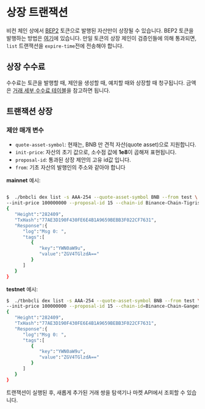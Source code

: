 # 상장 트랜잭션

비컨 체인 상에서 [BEP2](https://github.com/bnb-chain/BEPs/blob/master/BEP2.md) 토큰으로 발행된 자산만이 상장될 수 있습니다. BEP2 토큰을 발행하는 방법은 [여기](tokens.md)에 있습니다. 만일 토큰의 상장 제인이 검증인들에 의해 통과되면, `list` 트랜잭션을 `expire-time`전에 전송해야 합니다.

## 상장 수수료
수수료는 토큰을 발행할 때, 제안을 생성할 때, 예치할 때와 상장할 때 청구됩니다. 금액은 [거래 세부 수수료 테이블](trading-spec.md)을 참고하면 됩니다.

## 트랜잭션 상장

### 제안 매개 변수
* `quote-asset-symbol`: 현재는, BNB 만 견적 자산(quote asset)으로 지원합니다.
* `init-price`: 자산의 초기 값으로, 소수점 값에 **1e8**이 곱해져 표현됩니다.
* `proposal-id`: 통과된 상장 제안의 고유 id값 입니다.
* `from`: 기초 자산의 발행인의 주소와 같아야 합니다


**mainnet** 예시:
```bash

$  ./bnbcli dex list -s AAA-254 --quote-asset-symbol BNB --from test \
--init-price 100000000 --proposal-id 15 --chain-id Binance-Chain-Tigris   --node  https://dataseed5.defibit.io:443  --json
{
   "Height":"282409",
   "TxHash":"77AE3D190F430FE6E4B1A9659BEBB3F022CF7631",
   "Response":{
      "log":"Msg 0: ",
      "tags":[
         {
            "key":"YWN0aW9u",
            "value":"ZGV4TGlzdA=="
         }
      ]
   }
}
```

**testnet** 예시:

```bash
$  ./tbnbcli dex list -s AAA-254 --quote-asset-symbol BNB --from test \
--init-price 100000000 --proposal-id 15 --chain-id=Binance-Chain-Ganges --node=data-seed-pre-2-s1.binance.org:80 --json
{
   "Height":"282409",
   "TxHash":"77AE3D190F430FE6E4B1A9659BEBB3F022CF7631",
   "Response":{
      "log":"Msg 0: ",
      "tags":[
         {
            "key":"YWN0aW9u",
            "value":"ZGV4TGlzdA=="
         }
      ]
   }
}
```

트랜잭션이 실행된 후, 새롭게 추가된 거래 쌍을 탐색기나 마켓 API에서 조회할 수 있습니다.


